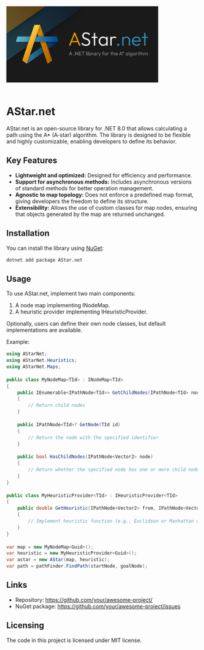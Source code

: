 <img src="/Assets/Images/Vectors/AStarBanner.svg" width="400">
<br />
<br />

# AStar.net

AStar.net is an open-source library for .NET 8.0 that allows calculating a path using the A* (A-star) algorithm.
The library is designed to be flexible and highly customizable, enabling developers to define its behavior.

## Key Features

* **Lightweight and optimized:** Designed for efficiency and performance.
* **Support for asynchronous methods:** Includes asynchronous versions of standard methods for better operation management.
* **Agnostic to map topology:** Does not enforce a predefined map format, giving developers the freedom to define its structure.
* **Extensibility:** Allows the use of custom classes for map nodes, ensuring that objects generated by the map are returned unchanged.

## Installation

You can install the library using [NuGet](https://www.nuget.org/):
```bash
dotnet add package AStar.net
```

## Usage

To use AStar.net, implement two main components:

1. A node map implementing INodeMap.
2. A heuristic provider implementing IHeuristicProvider.

Optionally, users can define their own node classes, but default implementations are available.

Example:

```c#
using AStarNet;
using AStarNet.Heuristics;
using AStarNet.Maps;

public class MyNodeMap<TId> : INodeMap<TId>
{
    public IEnumerable<IPathNode<TId>> GetChildNodes(IPathNode<TId> node)
    {
        // Return child nodes
    }

    public IPathNode<TId>? GetNode(TId id)
    {
        // Return the node with the specified identifier
    }

    public bool HasChildNodes(IPathNode<Vector2> node)
    {
        // Return whether the specified node has one or more child nodes
    }
}

public class MyHeuristicProvider<TId> : IHeuristicProvider<TId>
{
    public double GetHeuristic(IPathNode<Vector2> from, IPathNode<Vector2> to)
    {
        // Implement heuristic function (e.g., Euclidean or Manhattan distance)
    }
}

var map = new MyNodeMap<Guid>();
var heuristic = new MyHeuristicProvider<Guid>();
var astar = new AStar(map, heuristic);
var path = pathFinder.FindPath(startNode, goalNode);
```

## Links

- Repository: https://github.com/your/awesome-project/
- NuGet package: https://github.com/your/awesome-project/issues

## Licensing

The code in this project is licensed under MIT license.